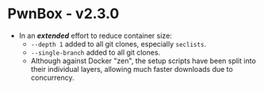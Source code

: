 # PwnBox - v2.3.0

* In an ***extended*** effort to reduce container size:
  * `--depth 1` added to all git clones, especially `seclists`.
  * `--single-branch` added to all git clones.
  * Although against Docker "zen", the setup scripts have been split into their individual layers, allowing much faster downloads due to concurrency.

